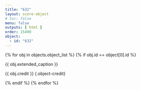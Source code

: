 ```yaml
---
title: "632"
layout: score-object
# toc: false
menu: false
outputs: [ html ]
order: 15490
object:
  - id: "632"
---
```


{% for obj in objects.object_list %}
{% if obj.id == object[0].id %}

{{ obj.extended_caption }}

{{ obj.credit }} {.object-credit}

{% endif %}
{% endfor %}
